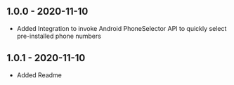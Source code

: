 ## 1.0.0 - 2020-11-10

* Added Integration to invoke Android PhoneSelector API to quickly select pre-installed phone numbers

## 1.0.1 - 2020-11-10

* Added Readme
